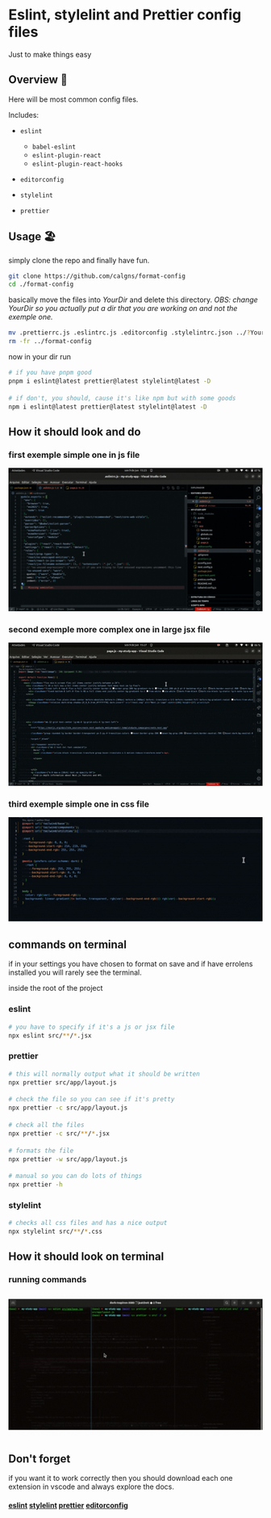 # Eslint, stylelint and Prettier config files
Just to make things easy

## Overview :owl:
Here will be most common config files.

Includes:

- `eslint`
  - `babel-eslint`
  - `eslint-plugin-react`
  - `eslint-plugin-react-hooks`

- `editorconfig`
- `stylelint`
- `prettier`

## Usage 🏖️

simply clone the repo and finally have fun.

```sh 
git clone https://github.com/calgns/format-config
cd ./format-config
```

basically move the files into _YourDir_ and delete this directory.
_OBS: change YourDir so you actually put a dir that you are working on and not the exemple one._
```sh 
mv .prettierrc.js .eslintrc.js .editorconfig .stylelintrc.json ../?YourDir?
rm -fr ../format-config
```

now in your dir run
```sh
# if you have pnpm good
pnpm i eslint@latest prettier@latest stylelint@latest -D

# if don't, you should, cause it's like npm but with some goods
npm i eslint@latest prettier@latest stylelint@latest -D

```


## How it should look and do
### first exemple simple one in js file
![First gif exemple vscode js file](./assets/md-exemple.gif)
### second exemple more complex one in large jsx file
![second gif exemple vscode large js file](./assets/md-exemple2.gif)
### third exemple simple one in css file
![third gif exemple vscode css file](./assets/md-exemple3.gif)

## commands on terminal
if in your settings you have chosen to format on save and if have errolens installed you will rarely see the terminal.

inside the root of the project

### eslint
```sh
# you have to specify if it's a js or jsx file
npx eslint src/**/*.jsx
```

### prettier
```sh
# this will normally output what it should be written
npx prettier src/app/layout.js 

# check the file so you can see if it's pretty 
npx prettier -c src/app/layout.js 

# check all the files
npx prettier -c src/**/*.jsx 

# formats the file
npx prettier -w src/app/layout.js 

# manual so you can do lots of things
npx prettier -h
```

### stylelint
```sh
# checks all css files and has a nice output
npx stylelint src/**/*.css
```

## How it should look on terminal
### running commands
![GifExempleTerminal](./assets/md-exemple4.gif)

## Don't forget
if you want it to work correctly then you should download each one extension in vscode and always explore the docs.

#### [eslint](https://eslint.org/) [stylelint](https://stylelint.io/) [prettier](https://prettier.io/) [editorconfig](https://editorconfig.org/) 

